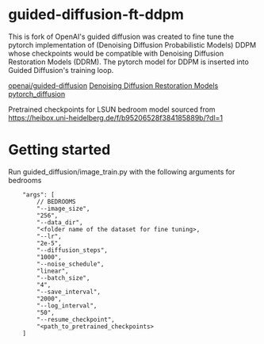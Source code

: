 # guided-diffusion-ft-ddpm
This is fork of OpenAI's guided diffusion was created to fine tune the pytorch implementation of (Denoising Diffusion Probabilistic Models) DDPM whose checkpoints would be compatible with Denoising Diffusion Restoration Models (DDRM). The pytorch model for DDPM is inserted into Guided Diffusion's training loop.

[openai/guided-diffusion](https://github.com/openai/guided-diffusion)
[Denoising Diffusion Restoration Models](https://github.com/bahjat-kawar/ddrm)
[pytorch_diffusion](https://github.com/pesser/pytorch\_diffusion)

Pretrained checkpoints for LSUN bedroom model sourced from https://heibox.uni-heidelberg.de/f/b95206528f384185889b/?dl=1

# Getting started
Run guided_diffusion/image_train.py with the following arguments for bedrooms

        "args": [
            // BEDROOMS
            "--image_size",
            "256",
            "--data_dir",
            "<folder name of the dataset for fine tuning>,
            "--lr",
            "2e-5",
            "--diffusion_steps",
            "1000",
            "--noise_schedule",
            "linear",
            "--batch_size",
            "4",
            "--save_interval",
            "2000",
            "--log_interval",
            "50",
            "--resume_checkpoint",
            "<path_to_pretrained_checkpoints>
        ]